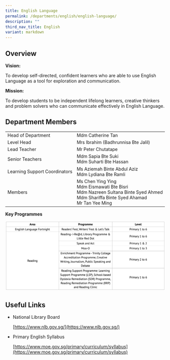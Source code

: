 ```yaml
---
title: English Language
permalink: /departments/english/english-language/
description: ""
third_nav_title: English
variant: markdown
---
```

Overview
--------

**Vision:**

To develop self-directed, confident learners who are able to use English Language as a tool for exploration and communication.

  

**Mission:**

To develop students to be independent lifelong learners, creative thinkers and problem solvers who can communicate effectively in English Language.

Department Members
------------------

|  |  | 
| -------- | -------- | 
| Head of Department   | Mdm Catherine Tan     | 
| Level Head| Mrs Ibrahim (Badhrunnisa Bte Jalil)
| Lead Teacher | Mr Peter Chutatape
| Senior Teachers | Mdm Sapia Bte Suki<br> Mdm Suharti Bte Hassan
| Learning Support Coordinators | Ms Aziemah Binte Abdul Aziz <br> Mdm Lydiana Bte Ramli
| Members | Ms Chen Ying Ying<br>Mdm Eismawati Bte Bisri<br>Mdm Nazreen Sultana Binte Syed Ahmed<br> Mdm Shariffa Binte Syed Ahamad  <br>Mr Tan Yee Ming<br>


**Key Programmes**

![](/images/engprog.png)

Useful Links
------------

*   National Library Board
    
    [https://www.nlb.gov.sg/](https://www.nlb.gov.sg/)
    
*   Primary English Syllabus
    
    [https://www.moe.gov.sg/primary/curriculum/syllabus](https://www.moe.gov.sg/primary/curriculum/syllabus)
    

  


